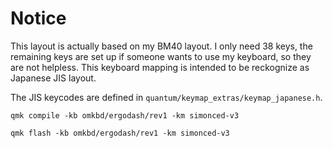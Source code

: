 # Notice

This layout is actually based on my BM40 layout.
I only need 38 keys, the remaining keys are set up if someone wants to use my keyboard, so they are not helpless.
This keyboard mapping is intended to be reckognize as Japanese JIS layout.

The JIS keycodes are defined in `quantum/keymap_extras/keymap_japanese.h`.


```
qmk compile -kb omkbd/ergodash/rev1 -km simonced-v3

qmk flash -kb omkbd/ergodash/rev1 -km simonced-v3
```

